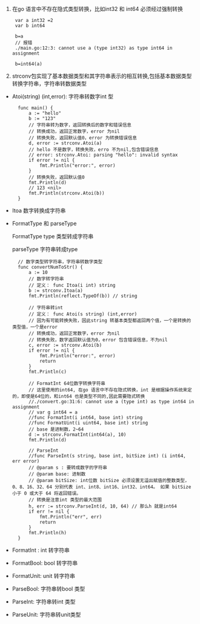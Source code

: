 1. 在go 语言中不存在隐式类型转换，比如int32 和 int64 必须经过强制转换

        var a int32 =2
        var b int64

        b=a
        // 报错 
        ./main.go:12:3: cannot use a (type int32) as type int64 in assignment

        b=int64(a)

2. strconv包实现了基本数据类型和其字符串表示的相互转换,包括基本数据类型转换字符串，字符串转数据类型

+ Atoi(string) (int,error): 字符串转数字int 型

        func main() {
            a := "hello"
            b := "123"
            // 字符串转为数字，返回转换后的数字和错误信息
            // 转换成功，返回正常数字，error 为nil
            // 转换失败，返回默认值0，error 为转换错误信息
            d, error := strconv.Atoi(a)
            // hello 不是数字，转换失败，erro 不为nil,包含错误信息
            // error: strconv.Atoi: parsing "hello": invalid syntax
            if error != nil {
                fmt.Println("error:", error)
            }
            // 转换失败，返回默认值0
            fmt.Println(d)
            // 123 <nil>
            fmt.Println(strconv.Atoi(b))
        }

+ Itoa 数字转换成字符串

+ FormatType 和 parseType

   FormatType type 类型转成字符串

   parseType  字符串转成type

        // 数字类型转字符串，字符串转数字类型
        func convertNumToStr() {
            a := 10
            // 数字转字符串
            // 定义： func Itoa(i int) string
            b := strconv.Itoa(a)
            fmt.Println(reflect.TypeOf(b)) // string

            // 字符串转int
            // 定义： func Atoi(s string) (int,error)
            // 因为有可能转换失败，因此string 转基本类型都返回两个值，一个是转换的类型值，一个是error
            // 转换成功，返回正常数字，error 为nil
            // 转换失败，数字返回默认值为0，error 包含错误信息，不为nil
            c, error := strconv.Atoi(b)
            if error != nil {
                fmt.Println("error:", error)
                return
            }
            fmt.Println(c)

            // FormatInt 64位数字转换字符串
            // 这里使用的int64, 在go 语言中不存在隐式转换，int 是根据操作系统来定的，即使是64位的，和int64 也是类型不同的,因此需要隐式转换
            //./convert.go:31:6: cannot use a (type int) as type int64 in assignment
            // var g int64 = a
            //func FormatInt(i int64, base int) string
            //func FormatUint(i uint64, base int) string
            // base 是进制数，2~64
            d := strconv.FormatInt(int64(a), 10)
            fmt.Println(d)

            // ParseInt
            //func ParseInt(s string, base int, bitSize int) (i int64, err error)
            // @param s : 要转成数字的字符串
            // @param base: 进制数
            // @param bitSize: int位数 bitSize 必须设置无溢出赋值的整数类型，0、8、16、32、64 分别代表 int、int8、int16、int32、int64。 如果 bitSize 小于 0 或大于 64 将返回错误。
            // 转换是注意int 类型的最大范围
            h, err := strconv.ParseInt(d, 10, 64) // 那么h 就是int64
            if err != nil {
                fmt.Println("err", err)
                return
            }
            fmt.Println(h)
        }


+ FormatInt : int 转字符串

+ FormatBool: bool 转字符串

+ FormatUnit: unit 转字符串

+ ParseBool: 字符串转bool 类型

+ ParseInt: 字符串转int 类型

+ ParseUnit: 字符串转unit类型